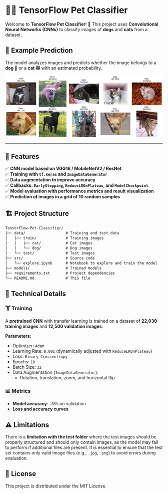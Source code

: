 # 🐶🐱 TensorFlow Pet Classifier  

Welcome to **TensorFlow Pet Classifier**! 🎯 This project uses **Convolutional Neural Networks (CNNs)** to classify images of **dogs** and **cats** from a dataset.  

## 📸 Example Prediction  
The model analyzes images and predicts whether the image belongs to a **dog 🐶** or a **cat 🐱** with an estimated probability.  

![alt text](image-1.png)

---

## 🚀 Features 

✅ **CNN model based on VGG16 / MobileNetV2 / ResNet**  
✅ **Training with `tf.keras` and `ImageDataGenerator`**  
✅ **Data augmentation to improve accuracy**  
✅ **Callbacks: `EarlyStopping`, `ReduceLROnPlateau`, and `ModelCheckpoint`**  
✅ **Model evaluation with performance metrics and result visualization**  
✅ **Prediction of images in a grid of 10 random samples** 

## 🏗️ Project Structure 
```
TensorFlow-Pet-Classifier/
├── data/                  # Training and test data
│   ├── train/             # Training images
│   │   ├── cat/           # Cat images
│   │   └── dog/           # Dog images
│   └── test/              # Test images
├── src/                   # Source code
│   └── explore.ipynb      # Notebook to explore and train the model
├── models/                # Trained models
├── requirements.txt       # Project dependencies
└── README.md              # This file
```
## 🧠 Technical Details 

### 🏋️ Training  
A **pretrained CNN** with transfer learning is trained on a dataset of **22,030 training images** and **12,500 validation images**.  

**Parameters:**  
- Optimizer: `Adam`
- Learning Rate: `0.001` (dynamically adjusted with `ReduceLROnPlateau`)
- Loss: `Binary Crossentropy`
- Epochs: `10`
- Batch Size: `32`
- Data Augmentation (`ImageDataGenerator`):  
  - Rotation, translation, zoom, and horizontal flip  

### 📊 **Metrics**  
- **Model accuracy**: `~85%` on validation  
- **Loss and accuracy curves**

## ⚠️ **Limitations**  
There is a **limitation with the test folder** where the test images should be properly structured and should only contain images, as the model may fail to perform if additional files are present. It is essential to ensure that the test set contains only valid image files (e.g., `.jpg`, `.png`) to avoid errors during evaluation.

## 📜 **License**  
This project is distributed under the MIT License.
